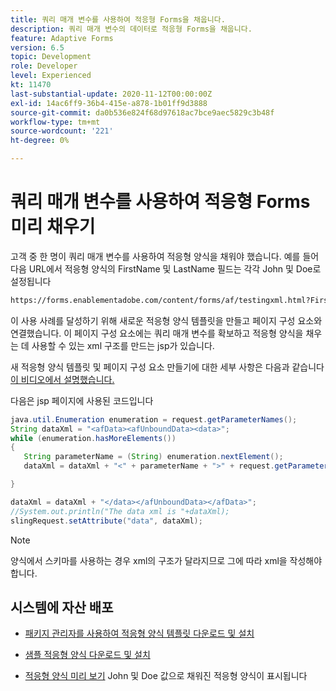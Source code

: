 ```yaml
---
title: 쿼리 매개 변수를 사용하여 적응형 Forms을 채웁니다.
description: 쿼리 매개 변수의 데이터로 적응형 Forms을 채웁니다.
feature: Adaptive Forms
version: 6.5
topic: Development
role: Developer
level: Experienced
kt: 11470
last-substantial-update: 2020-11-12T00:00:00Z
exl-id: 14ac6ff9-36b4-415e-a878-1b01ff9d3888
source-git-commit: da0b536e824f68d97618ac7bce9aec5829c3b48f
workflow-type: tm+mt
source-wordcount: '221'
ht-degree: 0%

---
```


# 쿼리 매개 변수를 사용하여 적응형 Forms 미리 채우기

고객 중 한 명이 쿼리 매개 변수를 사용하여 적응형 양식을 채워야 했습니다. 예를 들어 다음 URL에서 적응형 양식의 FirstName 및 LastName 필드는 각각 John 및 Doe로 설정됩니다

```html
https://forms.enablementadobe.com/content/forms/af/testingxml.html?FirstName=John&LastName=Doe
```

이 사용 사례를 달성하기 위해 새로운 적응형 양식 템플릿을 만들고 페이지 구성 요소와 연결했습니다. 이 페이지 구성 요소에는 쿼리 매개 변수를 확보하고 적응형 양식을 채우는 데 사용할 수 있는 xml 구조를 만드는 jsp가 있습니다.

새 적응형 양식 템플릿 및 페이지 구성 요소 만들기에 대한 세부 사항은 다음과 같습니다 [이 비디오에서 설명했습니다.](https://experienceleague.adobe.com/docs/experience-manager-learn/forms/storing-and-retrieving-form-data/part5.html?lang=en)

다음은 jsp 페이지에 사용된 코드입니다

```java
java.util.Enumeration enumeration = request.getParameterNames();
String dataXml = "<afData><afUnboundData><data>";
while (enumeration.hasMoreElements())
{
   String parameterName = (String) enumeration.nextElement();
   dataXml = dataXml + "<" + parameterName + ">" + request.getParameter(parameterName) + "</" + parameterName + ">";

}

dataXml = dataXml + "</data></afUnboundData></afData>";
//System.out.println("The data xml is "+dataXml);
slingRequest.setAttribute("data", dataXml);
```

>[!NOTE]
>
>양식에서 스키마를 사용하는 경우 xml의 구조가 달라지므로 그에 따라 xml을 작성해야 합니다.


## 시스템에 자산 배포

* [패키지 관리자를 사용하여 적응형 양식 템플릿 다운로드 및 설치](assets/populate-with-xml.zip)
* [샘플 적응형 양식 다운로드 및 설치](assets/populate-af-with-query-paramters-form.zip)

* [적응형 양식 미리 보기](http://localhost:4502/content/dam/formsanddocuments/testingxml/jcr:content?wcmmode=disabled&amp;FirstName=John&amp;LastName=Doe)
John 및 Doe 값으로 채워진 적응형 양식이 표시됩니다
